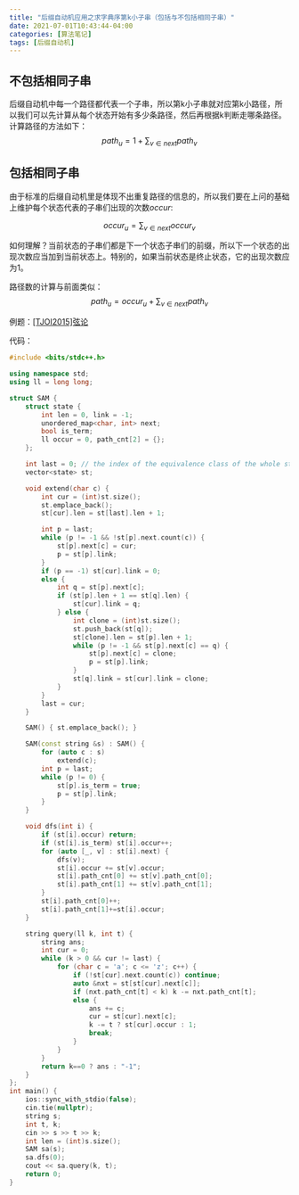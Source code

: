 ```yaml
---
title: "后缀自动机应用之求字典序第k小子串（包括与不包括相同子串）"
date: 2021-07-01T10:43:44-04:00
categories: [算法笔记]
tags: [后缀自动机]
---
```


<!--more-->

## 不包括相同子串

后缀自动机中每一个路径都代表一个子串，所以第k小子串就对应第k小路径，所以我们可以先计算从每个状态开始有多少条路径，然后再根据k判断走哪条路径。计算路径的方法如下：
$$path_u=1+\sum_{v\in next}path_v$$

## 包括相同子串

由于标准的后缀自动机里是体现不出重复路径的信息的，所以我们要在上问的基础上维护每个状态代表的子串们出现的次数$occur$:

$$occur_u=\sum_{v\in next}occur_v$$

如何理解？当前状态的子串们都是下一个状态子串们的前缀，所以下一个状态的出现次数应当加到当前状态上。特别的，如果当前状态是终止状态，它的出现次数应为1。

路径数的计算与前面类似：
$$path_u=occur_u+\sum_{v\in next}path_v$$

例题：[[TJOI2015]弦论](https://www.luogu.com.cn/problem/P3975)

代码：

```cpp
#include <bits/stdc++.h>

using namespace std;
using ll = long long;

struct SAM {
    struct state {
        int len = 0, link = -1;
        unordered_map<char, int> next;
        bool is_term;
        ll occur = 0, path_cnt[2] = {};
    };

    int last = 0; // the index of the equivalence class of the whole string
    vector<state> st;

    void extend(char c) {
        int cur = (int)st.size();
        st.emplace_back();
        st[cur].len = st[last].len + 1;

        int p = last;
        while (p != -1 && !st[p].next.count(c)) {
            st[p].next[c] = cur;
            p = st[p].link;
        }
        if (p == -1) st[cur].link = 0;
        else {
            int q = st[p].next[c];
            if (st[p].len + 1 == st[q].len) {
                st[cur].link = q;
            } else {
                int clone = (int)st.size();
                st.push_back(st[q]);
                st[clone].len = st[p].len + 1;
                while (p != -1 && st[p].next[c] == q) {
                    st[p].next[c] = clone;
                    p = st[p].link;
                }
                st[q].link = st[cur].link = clone;
            }
        }
        last = cur;
    }

    SAM() { st.emplace_back(); }

    SAM(const string &s) : SAM() {
        for (auto c : s)
            extend(c);
        int p = last;
        while (p != 0) {
            st[p].is_term = true;
            p = st[p].link;
        }
    }

    void dfs(int i) {
        if (st[i].occur) return;
        if (st[i].is_term) st[i].occur++;
        for (auto [_, v] : st[i].next) {
            dfs(v);
            st[i].occur += st[v].occur;
            st[i].path_cnt[0] += st[v].path_cnt[0];
            st[i].path_cnt[1] += st[v].path_cnt[1];
        }
        st[i].path_cnt[0]++;
        st[i].path_cnt[1]+=st[i].occur;
    }

    string query(ll k, int t) {
        string ans;
        int cur = 0;
        while (k > 0 && cur != last) {
            for (char c = 'a'; c <= 'z'; c++) {
                if (!st[cur].next.count(c)) continue;
                auto &nxt = st[st[cur].next[c]];
                if (nxt.path_cnt[t] < k) k -= nxt.path_cnt[t];
                else {
                    ans += c;
                    cur = st[cur].next[c];
                    k -= t ? st[cur].occur : 1;
                    break;
                }
            }
        }
        return k==0 ? ans : "-1";
    }
};
int main() {
    ios::sync_with_stdio(false);
    cin.tie(nullptr);
    string s;
    int t, k;
    cin >> s >> t >> k;
    int len = (int)s.size();
    SAM sa(s);
    sa.dfs(0);
    cout << sa.query(k, t);
    return 0;
}
```
